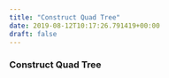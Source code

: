 ```yaml
---
title: "Construct Quad Tree"
date: 2019-08-12T10:17:26.791419+00:00
draft: false
---
```


### Construct Quad Tree
